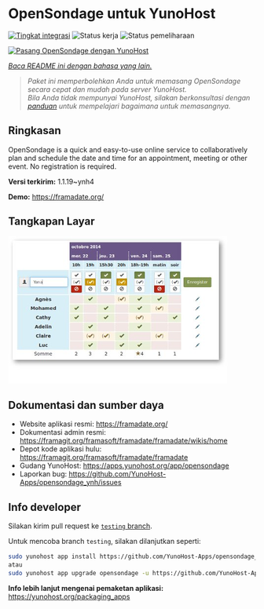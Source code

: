 <!--
N.B.: README ini dibuat secara otomatis oleh <https://github.com/YunoHost/apps/tree/master/tools/readme_generator>
Ini TIDAK boleh diedit dengan tangan.
-->

# OpenSondage untuk YunoHost

[![Tingkat integrasi](https://dash.yunohost.org/integration/opensondage.svg)](https://ci-apps.yunohost.org/ci/apps/opensondage/) ![Status kerja](https://ci-apps.yunohost.org/ci/badges/opensondage.status.svg) ![Status pemeliharaan](https://ci-apps.yunohost.org/ci/badges/opensondage.maintain.svg)

[![Pasang OpenSondage dengan YunoHost](https://install-app.yunohost.org/install-with-yunohost.svg)](https://install-app.yunohost.org/?app=opensondage)

*[Baca README ini dengan bahasa yang lain.](./ALL_README.md)*

> *Paket ini memperbolehkan Anda untuk memasang OpenSondage secara cepat dan mudah pada server YunoHost.*  
> *Bila Anda tidak mempunyai YunoHost, silakan berkonsultasi dengan [panduan](https://yunohost.org/install) untuk mempelajari bagaimana untuk memasangnya.*

## Ringkasan

OpenSondage is a quick and easy-to-use online service to collaboratively plan and schedule the date and time for an appointment, meeting or other event. No registration is required.


**Versi terkirim:** 1.1.19~ynh4

**Demo:** <https://framadate.org/>

## Tangkapan Layar

![Tangkapan Layar pada OpenSondage](./doc/screenshots/screenshots.jpg)

## Dokumentasi dan sumber daya

- Website aplikasi resmi: <https://framadate.org/>
- Dokumentasi admin resmi: <https://framagit.org/framasoft/framadate/framadate/wikis/home>
- Depot kode aplikasi hulu: <https://framagit.org/framasoft/framadate/framadate>
- Gudang YunoHost: <https://apps.yunohost.org/app/opensondage>
- Laporkan bug: <https://github.com/YunoHost-Apps/opensondage_ynh/issues>

## Info developer

Silakan kirim pull request ke [`testing` branch](https://github.com/YunoHost-Apps/opensondage_ynh/tree/testing).

Untuk mencoba branch `testing`, silakan dilanjutkan seperti:

```bash
sudo yunohost app install https://github.com/YunoHost-Apps/opensondage_ynh/tree/testing --debug
atau
sudo yunohost app upgrade opensondage -u https://github.com/YunoHost-Apps/opensondage_ynh/tree/testing --debug
```

**Info lebih lanjut mengenai pemaketan aplikasi:** <https://yunohost.org/packaging_apps>

